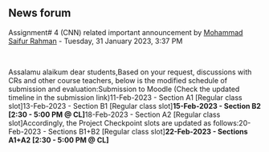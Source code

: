 <h2>News forum</h2><a href="https://moodle.cse.buet.ac.bd/user/view.php?id=31&course=769"></a>
Assignment# 4 (CNN) related important announcement
by <a href="https://moodle.cse.buet.ac.bd/user/view.php?id=31&course=769">Mohammad Saifur Rahman</a> - Tuesday, 31 January 2023, 3:37 PM


 

Assalamu alaikum dear students,Based on your request, discussions with CRs and other course teachers, below is the modified schedule of submission and evaluation:Submission to Moodle (Check the updated timeline in the submission link)11-Feb-2023 - Section A1 [Regular class slot]13-Feb-2023 - Section B1 [Regular class slot]<b>15-Feb-2023 - Section B2 [2:30 - 5:00 PM @ CL]</b>18-Feb-2023 - Section A2 [Regular class slot]Accordingly, the Project Checkpoint slots are updated as follows:20-Feb-2023 - Sections B1+B2 [Regular class slot]<b>22-Feb-2023 - Sections A1+A2 [2:30 - 5:00 PM @ CL]</b><br />






